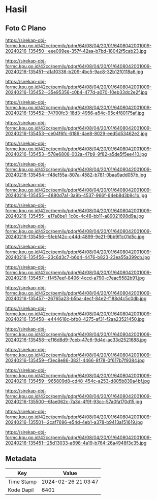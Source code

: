 # Hasil

## Foto C Plano

https://sirekap-obj-formc.kpu.go.id/42cc/pemilu/pdpr/64/08/04/20/01/6408042001009-20240216-135450--eee099ee-357f-42aa-b7bd-18042f5cab23.jpg

https://sirekap-obj-formc.kpu.go.id/42cc/pemilu/pdpr/64/08/04/20/01/6408042001009-20240216-135451--a1a10336-b209-4bc5-9ac8-32b12f0118a6.jpg

https://sirekap-obj-formc.kpu.go.id/42cc/pemilu/pdpr/64/08/04/20/01/6408042001009-20240216-135452--35e95356-c0b4-477d-a070-10eb33dc2e2f.jpg

https://sirekap-obj-formc.kpu.go.id/42cc/pemilu/pdpr/64/08/04/20/01/6408042001009-20240216-135452--74700fc3-18d3-4956-a54c-95c4f80175af.jpg

https://sirekap-obj-formc.kpu.go.id/42cc/pemilu/pdpr/64/08/04/20/01/6408042001009-20240216-135453--ce04f6fc-6186-4ae8-8029-eed5d53462e2.jpg

https://sirekap-obj-formc.kpu.go.id/42cc/pemilu/pdpr/64/08/04/20/01/6408042001009-20240216-135453--578e6808-002a-47b9-9f82-a5de5f5ee410.jpg

https://sirekap-obj-formc.kpu.go.id/42cc/pemilu/pdpr/64/08/04/20/01/6408042001009-20240216-135454--f48e155a-807a-4582-b781-0baa9add057b.jpg

https://sirekap-obj-formc.kpu.go.id/42cc/pemilu/pdpr/64/08/04/20/01/6408042001009-20240216-135455--4880d7a1-3a9b-4537-966f-64eb8d3b9c1b.jpg

https://sirekap-obj-formc.kpu.go.id/42cc/pemilu/pdpr/64/08/04/20/01/6408042001009-20240216-135455--e17a8be1-1c8c-4c48-bb11-a89021698d9a.jpg

https://sirekap-obj-formc.kpu.go.id/42cc/pemilu/pdpr/64/08/04/20/01/6408042001009-20240216-135456--5febf42c-c44d-4899-9e21-9bb9f1c01d5c.jpg

https://sirekap-obj-formc.kpu.go.id/42cc/pemilu/pdpr/64/08/04/20/01/6408042001009-20240216-135456--23c6d3c7-b6d4-4476-b823-23ea55a399cb.jpg

https://sirekap-obj-formc.kpu.go.id/42cc/pemilu/pdpr/64/08/04/20/01/6408042001009-20240216-135457--f1457eef-8406-4ccd-a790-c7eac5582b91.jpg

https://sirekap-obj-formc.kpu.go.id/42cc/pemilu/pdpr/64/08/04/20/01/6408042001009-20240216-135457--26765a23-b5ba-4ecf-84e2-f188d4c5c0db.jpg

https://sirekap-obj-formc.kpu.go.id/42cc/pemilu/pdpr/64/08/04/20/01/6408042001009-20240216-135458--e444618c-bfb8-4275-af31-f2aa23521450.jpg

https://sirekap-obj-formc.kpu.go.id/42cc/pemilu/pdpr/64/08/04/20/01/6408042001009-20240216-135458--ef16d8d9-7ceb-47c6-9d4d-ac33d2521688.jpg

https://sirekap-obj-formc.kpu.go.id/42cc/pemilu/pdpr/64/08/04/20/01/6408042001009-20240216-135459--f3ec8e86-3821-4466-8f78-0f617b7f9384.jpg

https://sirekap-obj-formc.kpu.go.id/42cc/pemilu/pdpr/64/08/04/20/01/6408042001009-20240216-135459--965809d8-cd48-454c-a253-d805b839a4bf.jpg

https://sirekap-obj-formc.kpu.go.id/42cc/pemilu/pdpr/64/08/04/20/01/6408042001009-20240216-135500--6fae062c-7a3d-4f9f-93cc-57a0fa170d15.jpg

https://sirekap-obj-formc.kpu.go.id/42cc/pemilu/pdpr/64/08/04/20/01/6408042001009-20240216-135501--2caf7696-e54d-4eb1-a378-b9413a151619.jpg

https://sirekap-obj-formc.kpu.go.id/42cc/pemilu/pdpr/64/08/04/20/01/6408042001009-20240216-135451--25d13033-a698-4a19-b764-26a4948f3c35.jpg


## Metadata

| Key        | Value               |
| ---------- | ------------------- |
| Time Stamp | 2024-02-26 21:03:47 |
| Kode Dapil | 6401                |



